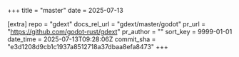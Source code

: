 +++
title = "master"
date = 2025-07-13

[extra]
repo = "gdext"
docs_rel_url = "gdext/master/godot"
pr_url = "https://github.com/godot-rust/gdext"
pr_author = ""
sort_key = 9999-01-01
date_time = 2025-07-13T09:28:06Z
commit_sha = "e3d1208d9cb1c1937a8512718a37dbaa8efa8473"
+++


